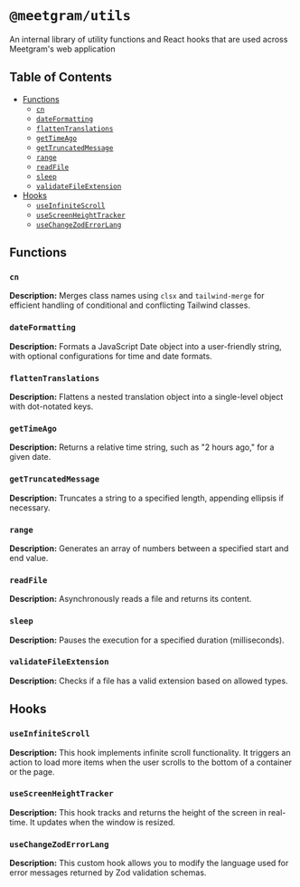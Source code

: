 <!-- omit in toc -->
# `@meetgram/utils`

An internal library of utility functions and React hooks that are used across Meetgram's web application

<!-- omit in toc -->
## Table of Contents

- [Functions](#functions)
  - [`cn`](#cn)
  - [`dateFormatting`](#dateformatting)
  - [`flattenTranslations`](#flattentranslations)
  - [`getTimeAgo`](#gettimeago)
  - [`getTruncatedMessage`](#gettruncatedmessage)
  - [`range`](#range)
  - [`readFile`](#readfile)
  - [`sleep`](#sleep)
  - [`validateFileExtension`](#validatefileextension)
- [Hooks](#hooks)
  - [`useInfiniteScroll`](#useinfinitescroll)
  - [`useScreenHeightTracker`](#usescreenheighttracker)
  - [`useChangeZodErrorLang`](#usechangezoderrorlang)

## Functions

### `cn`

**Description:**
Merges class names using `clsx` and `tailwind-merge` for efficient handling of conditional and conflicting Tailwind classes.

### `dateFormatting`

**Description:**
Formats a JavaScript Date object into a user-friendly string, with optional configurations for time and date formats.

### `flattenTranslations`

**Description:**
Flattens a nested translation object into a single-level object with dot-notated keys.

### `getTimeAgo`

**Description:**
Returns a relative time string, such as "2 hours ago," for a given date.

### `getTruncatedMessage`

**Description:**
Truncates a string to a specified length, appending ellipsis if necessary.

### `range`

**Description:**
Generates an array of numbers between a specified start and end value.

### `readFile`

**Description:**
Asynchronously reads a file and returns its content.

### `sleep`

**Description:**
Pauses the execution for a specified duration (milliseconds).

### `validateFileExtension`

**Description:**
Checks if a file has a valid extension based on allowed types.

## Hooks

### `useInfiniteScroll`

**Description:**
This hook implements infinite scroll functionality. It triggers an action to load more items when the user scrolls to the bottom of a container or the page.

### `useScreenHeightTracker`

**Description:**
This hook tracks and returns the height of the screen in real-time. It updates when the window is resized.

### `useChangeZodErrorLang`

**Description:**
This custom hook allows you to modify the language used for error messages returned by Zod validation schemas.
